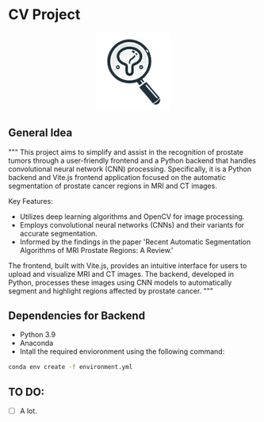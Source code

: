 # CV Project

<p align="center">
    <img src="cv.png" alt="Image" width="30%" height="30%">
</p>

## General Idea
"""
This project aims to simplify and assist in the recognition of prostate tumors through a user-friendly frontend and a Python backend that handles convolutional neural network (CNN) processing. Specifically, it is a Python backend and Vite.js frontend application focused on the automatic segmentation of prostate cancer regions in MRI and CT images.

Key Features:
- Utilizes deep learning algorithms and OpenCV for image processing.
- Employs convolutional neural networks (CNNs) and their variants for accurate segmentation.
- Informed by the findings in the paper 'Recent Automatic Segmentation Algorithms of MRI Prostate Regions: A Review.'

The frontend, built with Vite.js, provides an intuitive interface for users to upload and visualize MRI and CT images. The backend, developed in Python, processes these images using CNN models to automatically segment and highlight regions affected by prostate cancer.
"""

## Dependencies for Backend

- Python 3.9
- Anaconda
- Intall the required envioronment using the following command:
```bash
conda env create -f environment.yml
```

## TO DO:
- [ ] A lot.